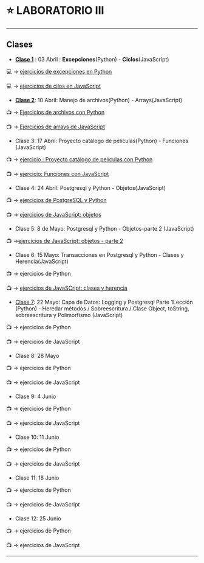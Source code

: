# :star: LABORATORIO III

---

## Clases

- [**Clase 1**](https://github.com/eugenia1984/UTN-FRSR-Programacion/tree/main/2do_anio_1er_semestre/laboratorioIII/clase01) : 03 Abril : **Excepciones**(Python) - **Ciclos**(JavaScript)

:computer: -> [ejercicios de excepciones en Python](https://github.com/eugenia1984/UTN-FRSR-Programacion/tree/main/2do_anio_1er_semestre/laboratorioIII/excepciones/leccion1)

:computer: -> [ejercicios de cilos en JavaScript](https://github.com/eugenia1984/UTN-FRSR-Programacion/tree/main/2do_anio_1er_semestre/laboratorioIII/tecnicatura_3_js/leccion1)

- [**Clase 2**](https://github.com/eugenia1984/UTN-FRSR-Programacion/tree/main/2do_anio_1er_semestre/laboratorioIII/clase02): 10 Abril: Manejo de archivos(Python) - Arrays(JavaScript)

:tv: -> [Ejercicios de archivos con Python](https://github.com/eugenia1984/UTN-FRSR-Programacion/tree/main/2do_anio_1er_semestre/laboratorioIII/archivos-leccion2)

:tv: -> [Ejercicios de arrays de JavaScript](https://github.com/eugenia1984/UTN-FRSR-Programacion/tree/main/2do_anio_1er_semestre/laboratorioIII/tecnicatura_3_js-leccion2-arrays)

- Clase 3: 17 Abril: Proyecto catálogo de películas(Python) - Funciones (JavaScript)

:tv: -> [ejercicio : Proyecto catálogo de películas con Python](https://github.com/eugenia1984/UTN-FRSR-Programacion/tree/main/2do_anio_1er_semestre/laboratorioIII/clase3-catalogo-peliculas)

:tv: -> [ejercicio: Funciones con JavaScript](https://github.com/eugenia1984/UTN-FRSR-Programacion/tree/main/2do_anio_1er_semestre/laboratorioIII/clase3-funciones)

- Clase 4: 24 Abril: Postgresql y Python - Objetos(JavaScript)

:tv: -> [ejercicios de PostgreSQL y Python](https://github.com/eugenia1984/UTN-FRSR-Programacion/tree/main/2do_anio_1er_semestre/laboratorioIII/clase4_postgresql-python)

:tv: -> [ejercicios de JavaScript: objetos](https://github.com/eugenia1984/UTN-FRSR-Programacion/tree/main/2do_anio_1er_semestre/laboratorioIII/clase4-javascript-objetos)

- Clase 5: 8 de Mayo: Postgresql y Python  - Objetos-parte 2 (JavaScript)

:tv: ->[ejercicios de JavaScript: objetos - parte 2](https://github.com/eugenia1984/UTN-FRSR-Programacion/tree/main/2do_anio_1er_semestre/laboratorioIII/clase5-objetos-parte2)

- Clase 6: 15 Mayo:  Transacciones en Postgresql y Python - Clases y Herencia(JavaScript)

:tv: ->  ejercicios de Python

:tv: ->  [ejercicios de JavaSCript: clases y herencia](https://github.com/eugenia1984/UTN-FRSR-Programacion/tree/main/2do_anio_1er_semestre/laboratorioIII/clase6-clases-js)

- [Clase 7](https://github.com/eugenia1984/UTN-FRSR-Programacion/tree/main/2do_anio_1er_semestre/laboratorioIII/clase07): 22 Mayo:  Capa de Datos: Logging y Postgresql Parte 1Lección (Python) - Heredar métodos / Sobreescritura / Clase Object, toString, sobreescritura y Polimorfismo (JavaScript)

:tv: ->  ejercicios de Python

:tv: ->  ejercicios de JavaScript

- Clase 8: 28 Mayo

:tv: ->  ejercicios de Python

:tv: ->  ejercicios de JavaScript

- Clase 9: 4 Junio

:tv: ->  ejercicios de Python

:tv: ->  ejercicios de JavaScript

- Clase 10: 11 Junio

:tv: ->  ejercicios de Python

:tv: ->  ejercicios de JavaScript

- Clase 11: 18 Junio

:tv: ->  ejercicios de Python

:tv: ->  ejercicios de JavaScript

- Clase 12: 25 Junio

:tv: ->  ejercicios de Python

:tv: ->  ejercicios de JavaScript

---
